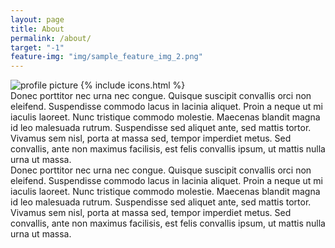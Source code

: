 ```yaml
---
layout: page
title: About
permalink: /about/
target: "-1"
feature-img: "img/sample_feature_img_2.png"
---
```

<div class="profile">
<img src="{{ site.baseurl }}/img/profile.png" alt="profile picture"/>
{% include icons.html %}
</div>
<div class="tldr padding-small">
Donec porttitor nec urna nec congue. Quisque suscipit convallis orci non eleifend. Suspendisse commodo lacus in lacinia aliquet. Proin a neque ut mi iaculis laoreet. Nunc tristique commodo molestie. Maecenas blandit magna id leo malesuada rutrum. Suspendisse sed aliquet ante, sed mattis tortor. Vivamus sem nisl, porta at massa sed, tempor imperdiet metus. Sed convallis, ante non maximus facilisis, est felis convallis ipsum, ut mattis nulla urna ut massa.
</div>
<div class="resume padding-small">
Donec porttitor nec urna nec congue. Quisque suscipit convallis orci non eleifend. Suspendisse commodo lacus in lacinia aliquet. Proin a neque ut mi iaculis laoreet. Nunc tristique commodo molestie. Maecenas blandit magna id leo malesuada rutrum. Suspendisse sed aliquet ante, sed mattis tortor. Vivamus sem nisl, porta at massa sed, tempor imperdiet metus. Sed convallis, ante non maximus facilisis, est felis convallis ipsum, ut mattis nulla urna ut massa.
</div>